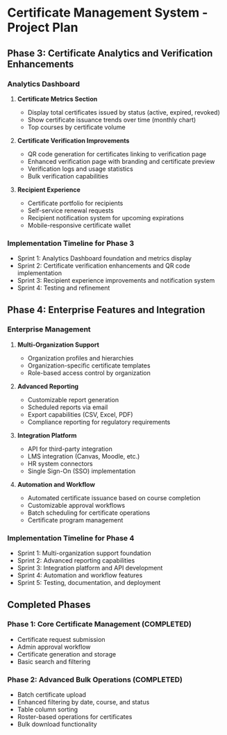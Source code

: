 
# Certificate Management System - Project Plan

## Phase 3: Certificate Analytics and Verification Enhancements

### Analytics Dashboard
1. **Certificate Metrics Section**
   - Display total certificates issued by status (active, expired, revoked)
   - Show certificate issuance trends over time (monthly chart)
   - Top courses by certificate volume

2. **Certificate Verification Improvements**
   - QR code generation for certificates linking to verification page
   - Enhanced verification page with branding and certificate preview
   - Verification logs and usage statistics
   - Bulk verification capabilities

3. **Recipient Experience**
   - Certificate portfolio for recipients
   - Self-service renewal requests
   - Recipient notification system for upcoming expirations
   - Mobile-responsive certificate wallet

### Implementation Timeline for Phase 3
- Sprint 1: Analytics Dashboard foundation and metrics display
- Sprint 2: Certificate verification enhancements and QR code implementation
- Sprint 3: Recipient experience improvements and notification system
- Sprint 4: Testing and refinement

## Phase 4: Enterprise Features and Integration

### Enterprise Management
1. **Multi-Organization Support**
   - Organization profiles and hierarchies
   - Organization-specific certificate templates
   - Role-based access control by organization

2. **Advanced Reporting**
   - Customizable report generation
   - Scheduled reports via email
   - Export capabilities (CSV, Excel, PDF)
   - Compliance reporting for regulatory requirements

3. **Integration Platform**
   - API for third-party integration
   - LMS integration (Canvas, Moodle, etc.)
   - HR system connectors
   - Single Sign-On (SSO) implementation

4. **Automation and Workflow**
   - Automated certificate issuance based on course completion
   - Customizable approval workflows
   - Batch scheduling for certificate operations
   - Certificate program management

### Implementation Timeline for Phase 4
- Sprint 1: Multi-organization support foundation
- Sprint 2: Advanced reporting capabilities
- Sprint 3: Integration platform and API development
- Sprint 4: Automation and workflow features
- Sprint 5: Testing, documentation, and deployment

## Completed Phases

### Phase 1: Core Certificate Management (COMPLETED)
- Certificate request submission
- Admin approval workflow
- Certificate generation and storage
- Basic search and filtering

### Phase 2: Advanced Bulk Operations (COMPLETED)
- Batch certificate upload
- Enhanced filtering by date, course, and status
- Table column sorting
- Roster-based operations for certificates
- Bulk download functionality
